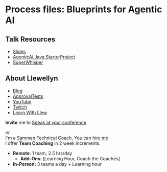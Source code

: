 # Process files: Blueprints for Agentic AI

## Talk Resources

* [Slides](https://github.com/isidore/Talks/raw/master/Slides/Agentic%20AI%20and%20process%20files.pptx)
* [AgenticAi.Java.StarterProject](https://github.com/LearnWithLlew/AgenticAi.Java.StarterProject)
* [SuperWhisper](https://superwhisper.com/)



## About Llewellyn<!-- include: llewellyn.md -->

* [Blog](https://llewellynfalco.blogspot.com/)
* [ApprovalTests](https://github.com/approvals/)
* [YouTube](https://www.youtube.com/user/isidoreus/videos)
* [Twitch](https://www.twitch.tv/llewellynfalco)
* [Learn With Llew](https://github.com/LearnWithLlew)

**Invite** me to [Speak at your conference](Speaking_at_conferences.md)

*or*  
I'm a [Samman Technical Coach](https://sammancoaching.org/). You can [hire me](http://llewellynfalco.blogspot.com/p/hire-me.html)  
I offer **Team Coaching** in 2 week increments.
* **Remote**: 1 team, 2.5 hrs/day  
    * **Add-Ons**: [Learning Hour, Coach the Coaches]
* **In-Person:**  3 teams a day + Learning hour

<!-- endInclude -->
